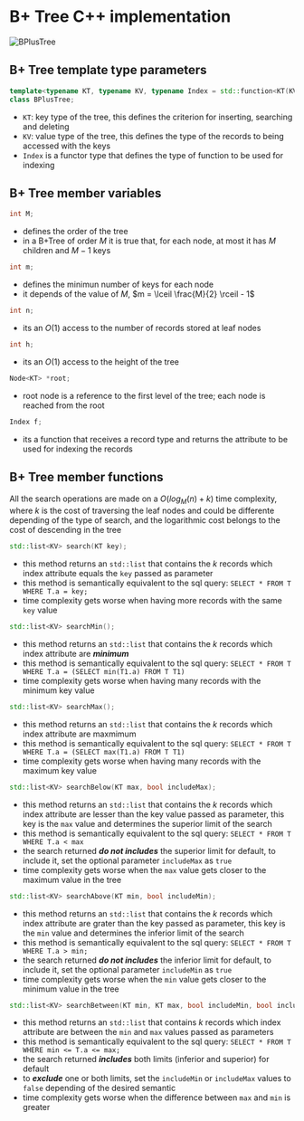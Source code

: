 # B+ Tree C++ implementation

![BPlusTree](https://iq.opengenus.org/content/images/2018/06/b--search.jpg)

## B+ Tree template type parameters
```c++
template<typename KT, typename KV, typename Index = std::function<KT(KV)>>
class BPlusTree;
```

- ```KT```: key type of the tree, this defines the criterion for inserting, searching and deleting
- ```KV```: value type of the tree, this defines the type of the records to being accessed with the keys
- ```Index``` is a functor type that defines the type of function to be used for indexing

## B+ Tree member variables

```c++
int M;
```
- defines the order of the tree
- in a B+Tree of order $M$ it is true that, for each node, at most it has $M$ children and $M-1$ keys

```c++
int m;
```
- defines the minimun number of keys for each node
- it depends of the value of $M$, $m = \lceil \frac{M}{2} \rceil - 1$

```c++
int n;
```
- its an $O(1)$ access to the number of records stored at leaf nodes

```c++
int h;
```
- its an $O(1)$ access to the height of the tree

```c++
Node<KT> *root;
```
- root node is a reference to the first level of the tree; each node is reached from the root

```c++
Index f;
```
- its a function that receives a record type and returns the attribute to be used for indexing the records


## B+ Tree member functions

All the search operations are made on a $O(log_{M}(n) + k)$ time complexity, where $k$ is the cost of traversing the leaf nodes and could be differente depending of the type of search, and the logarithmic cost belongs to the cost of descending in the tree

```c++
std::list<KV> search(KT key);
```
- this method returns an ```std::list``` that contains the $k$ records which index attribute equals the ```key``` passed as parameter
- this method is semantically equivalent to the sql query: ```SELECT * FROM T WHERE T.a = key;```
- time complexity gets worse when having more records with the same ```key``` value


```c++
std::list<KV> searchMin();
```
- this method returns an ```std::list``` that contains the $k$ records which index attribute are ***minimum***
- this method is semantically equivalent to the sql query: ```SELECT * FROM T WHERE T.a = (SELECT min(T1.a) FROM T T1)```
- time complexity gets worse when having many records with the minimum key value


```c++
std::list<KV> searchMax();
```
- this method returns an ```std::list``` that contains the $k$ records which index attribute are maxmimum
- this method is semantically equivalent to the sql query: ```SELECT * FROM T WHERE T.a = (SELECT max(T1.a) FROM T T1)```
- time complexity gets worse when having many records with the maximum key value


```c++
std::list<KV> searchBelow(KT max, bool includeMax);
```
- this method returns an ```std::list``` that contains the $k$ records which index attribute are lesser than the key value passed as parameter, this key is the ```max``` value and determines the superior limit of the search
- this method is semantically equivalent to the sql query: ```SELECT * FROM T WHERE T.a < max```
- the search returned ***do not includes*** the superior limit for default, to include it, set the optional parameter ```includeMax``` as ```true```
- time complexity gets worse when the ```max``` value gets closer to the maximum value in the tree


```c++
std::list<KV> searchAbove(KT min, bool includeMin);
```
- this method returns an ```std::list``` that contains the $k$ records which index attribute are grater than the key passed as parameter, this key is the ```min``` value and determines the inferior limit of the search
- this method is semantically equivalent to the sql query: ```SELECT * FROM T WHERE T.a > min;```
- the search returned ***do not includes*** the inferior limit for default, to include it, set the optional parameter ```includeMin``` as ```true```
- time complexity gets worse when the ```min``` value gets closer to the minimum value in the tree

```c++
std::list<KV> searchBetween(KT min, KT max, bool includeMin, bool includeMax);
```
- this method returns an ```std::list``` that contains $k$ records which index attribute are between the ```min``` and ```max``` values passed as parameters
- this method is semantically equivalent to the sql query: ```SELECT * FROM T WHERE min <= T.a <= max;```
- the search returned ***includes*** both limits (inferior and superior) for default
- to ***exclude*** one or both limits, set the ```includeMin``` or ```includeMax``` values to ```false``` depending of the desired semantic
- time complexity gets worse when the difference between ```max``` and ```min``` is greater
